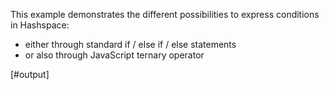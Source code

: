 
This example demonstrates the different possibilities to express conditions in Hashspace:

- either through standard if / else if / else statements
- or also through JavaScript ternary operator

[#output]

